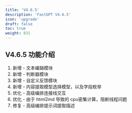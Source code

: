 ```yaml
---
title: 'V4.6.5'
description: 'FastGPT V4.6.5'
icon: 'upgrade'
draft: false
toc: true
weight: 831
---
```



## V4.6.5 功能介绍

1. 新增 - 文本编辑模块
2. 新增 - 判断器模块
3. 新增 - 自定义反馈模块
4. 新增 - 内容提取模型选择模型，以及字段枚举
5. 优化 - 高级编排连接线交互
6. 优化 - 由于 html2md 导致的 cpu密集计算，阻断线程问题
7. 修复 - 高级编排提示词提取描述

